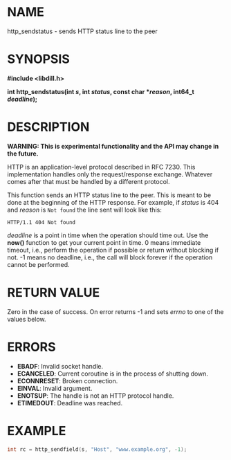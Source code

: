 # NAME

http_sendstatus - sends HTTP status line to the peer

# SYNOPSIS

**#include &lt;libdill.h>**

**int http_sendstatus(int **_s_**, int **_status_**, const char **\*_reason_**, int64_t **_deadline_**);**

# DESCRIPTION

**WARNING: This is experimental functionality and the API may change in the future.**

HTTP is an application-level protocol described in RFC 7230. This implementation handles only the request/response exchange. Whatever comes after that must be handled by a different protocol.

This function sends an HTTP status line to the peer. This is meant to be done at the beginning of the HTTP response. For example, if _status_ is 404 and _reason_ is `Not found` the line sent will look like this:

```
HTTP/1.1 404 Not found
```

_deadline_ is a point in time when the operation should time out. Use the **now()** function to get your current point in time. 0 means immediate timeout, i.e., perform the operation if possible or return without blocking if not. -1 means no deadline, i.e., the call will block forever if the operation cannot be performed.

# RETURN VALUE

Zero in the case of success. On error returns -1 and sets _errno_ to one of the values below.

# ERRORS

* **EBADF**: Invalid socket handle.
* **ECANCELED**: Current coroutine is in the process of shutting down.
* **ECONNRESET**: Broken connection.
* **EINVAL**: Invalid argument.
* **ENOTSUP**: The handle is not an HTTP protocol handle.
* **ETIMEDOUT**: Deadline was reached.

# EXAMPLE

```c
int rc = http_sendfield(s, "Host", "www.example.org", -1);
```
